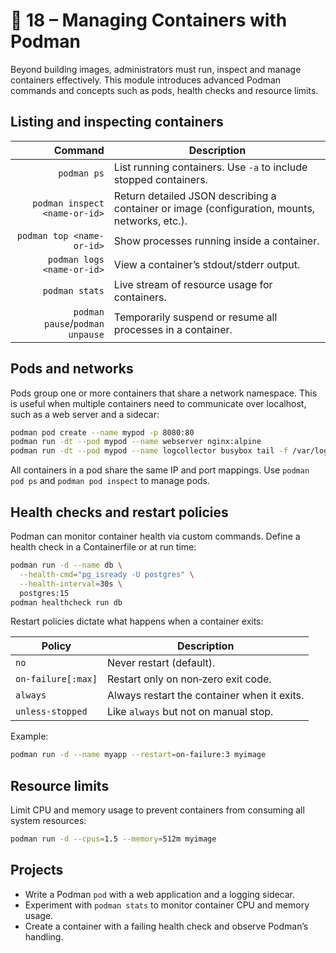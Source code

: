 # 📁 18 – Managing Containers with Podman

Beyond building images, administrators must run, inspect and manage containers effectively.  This module introduces advanced Podman commands and concepts such as pods, health checks and resource limits.

## Listing and inspecting containers

| Command | Description |
|-------:|-------------|
| `podman ps` | List running containers.  Use `-a` to include stopped containers. |
| `podman inspect <name-or-id>` | Return detailed JSON describing a container or image (configuration, mounts, networks, etc.). |
| `podman top <name-or-id>` | Show processes running inside a container. |
| `podman logs <name-or-id>` | View a container’s stdout/stderr output. |
| `podman stats` | Live stream of resource usage for containers. |
| `podman pause`/`podman unpause` | Temporarily suspend or resume all processes in a container. |

## Pods and networks

Pods group one or more containers that share a network namespace.  This is useful when multiple containers need to communicate over localhost, such as a web server and a sidecar:

```bash
podman pod create --name mypod -p 8080:80
podman run -dt --pod mypod --name webserver nginx:alpine
podman run -dt --pod mypod --name logcollector busybox tail -f /var/log/nginx/access.log
```

All containers in a pod share the same IP and port mappings.  Use `podman pod ps` and `podman pod inspect` to manage pods.

## Health checks and restart policies

Podman can monitor container health via custom commands.  Define a health check in a Containerfile or at run time:

```bash
podman run -d --name db \
  --health-cmd="pg_isready -U postgres" \
  --health-interval=30s \
  postgres:15
podman healthcheck run db
```

Restart policies dictate what happens when a container exits:

| Policy | Description |
|--------|-------------|
| `no` | Never restart (default). |
| `on-failure[:max]` | Restart only on non‑zero exit code. |
| `always` | Always restart the container when it exits. |
| `unless-stopped` | Like `always` but not on manual stop. |

Example:

```bash
podman run -d --name myapp --restart=on-failure:3 myimage
```

## Resource limits

Limit CPU and memory usage to prevent containers from consuming all system resources:

```bash
podman run -d --cpus=1.5 --memory=512m myimage
```

## Projects

- Write a Podman `pod` with a web application and a logging sidecar.
- Experiment with `podman stats` to monitor container CPU and memory usage.
- Create a container with a failing health check and observe Podman’s handling.